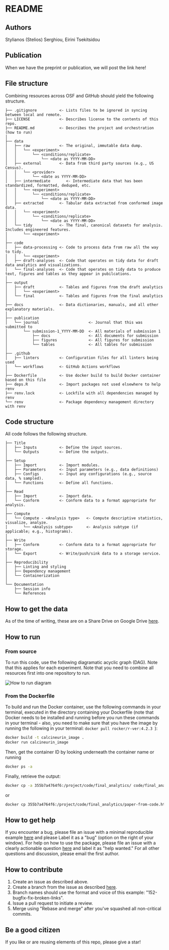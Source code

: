 # README

## Authors

Stylianos (Stelios) Serghiou, Eirini Tsekitsidou


## Publication

When we have the preprint or publication, we will post the link here!


## File structure

Combining resources across OSF and GitHub should yield the following structure.

```
├── .gitignore          <- Lists files to be ignored in syncing between local and remote.
├── LICENSE             <- Describes license to the contents of this repo.
├── README.md           <- Describes the project and orchestration (how to run)
│
├── data
│   ├── raw             <- The original, immutable data dump.
│   │   └── <experiment>
│   │       └── <conditions/replicate>
│   │           └── <date as YYYY-MM-DD>
│   ├── external        <- Data from third party sources (e.g., US Census).
│   │   └── <provider>
│   │       └── <date as YYYY-MM-DD>
│   ├── intermediate       <- Intermediate data that has been standardized, formatted, deduped, etc.
│   │   └── <experiment>
│   │       └── <conditions/replicate>
│   │           └── <date as YYYY-MM-DD>
│   ├── extracted       <- Tabular data extracted from conformed image data.
│   │   └── <experiment>
│   │       └── <conditions/replicate>
│   │           └── <date as YYYY-MM-DD>
│   └── tidy            <- The final, canonical datasets for analysis. Includes engineered features.
│       └── <experiment>
│
├── code
│   ├── data-processing <- Code to process data from raw all the way to tidy.
│   │   └── <experiment>
│   ├── draft-analyses  <- Code that operates on tidy data for draft data analytics and visualizations.
│   └── final-analyses  <- Code that operates on tidy data to produce text, figures and tables as they appear in pubilcations.
│
├── output
│   ├── draft           <- Tables and figures from the draft analytics
│   │   └── <experiment>
│   └── final           <- Tables and figures from the final analytics
│
├── docs                <- Data dictionaries, manuals, and all other explanatory materials.
│
├── publication                      
│   └── journal                      <- Journal that this was submitted to
│       └── submission-1_YYYY-MM-DD  <- All materials of submission 1
│           ├── docs                 <- All documents for submission
│           ├── figures              <- All figures for submission
│           └── tables               <- All tables for submission
│
├── .github
│   ├── linters         <- Configuration files for all linters being used
│   └── workflows       <- GitHub Actions workflows
│
├── Dockerfile          <- Use docker build to build Docker container based on this file
├── deps.R              <- Import packages not used elsewhere to help renv
├── renv.lock           <- Lockfile with all dependencies managed by renv
└── renv                <- Package dependency management directory with renv
```


## Code structure

All code follows the following structure.

```
├── Title
│   ├── Inputs          <- Define the input sources.
│   └── Outputs         <- Define the outputs.
│
├── Setup
│   ├── Import          <- Import modules.
│   ├── Parameters      <- Input parameters (e.g., data definitions)
│   ├── Configs         <- Input any configurations (e.g., source data, % sampled).
│   └── Functions       <- Define all functions.
│
├── Read
│   ├── Import          <- Import data.
│   └── Conform         <- Conform data to a format appropriate for analysis.
│
├── Compute
│   └── Compute - <Analysis type>   <- Compute descriptive statistics, visualize, analyze.
│       └── <Analysis subtype>      <- Analysis subtype (if applicable; e.g., histograms).
│
├── Write
│   ├── Conform         <- Conform data to a format appropriate for storage.
│   └── Export          <- Write/push/sink data to a storage service.
│
├── Reproducibility
│   ├── Linting and styling
│   ├── Dependency management
│   └── Containerization
│
└── Documentation
    ├── Session info
    └── References
```


## How to get the data

As of the time of writing, these are on a Share Drive on Google Drive [here](https://drive.google.com/drive/u/1/folders/0AHwZeCcC1chbUk9PVA).


## How to run

### From source

To run this code, use the following diagramatic acyclic graph (DAG). Note that this applies for each experiment. Note that you need to combine all resources first into one repository to run.

![How to run diagram](https://github.com/serghiou/repo-template/blob/main/how-to-run.jpg?raw=true)

### From the Dockerfile

To build and run the Docker container, use the following commands in your terminal, executed in the directory containing your Dockerfile (note that Docker needs to be installed and running before you run these commands in your terminal - also, you need to make sure that you have the image by running the following in your terminal: `docker pull rocker/r-ver:4.2.3 `):

```sh
docker build -t calcineurin_image .
docker run calcineurin_image
```

Then, get the container ID by looking underneath the container name or running

```sh
docker ps -a
```

Finally, retrieve the output:

```sh
docker cp -a 355b7a4764f6:/project/code/final_analytics/ code/final_analytics/docker
```

or

```sh
docker cp 355b7a4764f6:/project/code/final_analytics/paper-from-code.html code/final_analytics/paper-from-code_docker.html
```

## How to get help

If you encounter a bug, please file an issue with a minimal reproducible example [here](https://github.com/serghiou/repo-template/issues) and please Label it as a "bug" (option on the right of your window). For help on how to use the package, please file an issue with a clearly actionable question [here](https://github.com/serghiou/repo-template/issues) and label it as "help wanted." For all other questions and discussion, please email the first author.


## How to contribute

1. Create an issue as described above.
2. Create a branch from the issue as described [here](https://docs.github.com/en/issues/tracking-your-work-with-issues/creating-a-branch-for-an-issue).
3. Branch names should use the format and voice of this example: "152-bugfix-fix-broken-links".
4. Issue a pull request to initiate a review.
5. Merge using "Rebase and merge" after you've squashed all non-critical commits.


## Be a good citizen

If you like or are reusing elements of this repo, please give a star!
